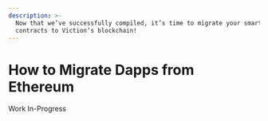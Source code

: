 ```yaml
---
description: >-
  Now that we’ve successfully compiled, it’s time to migrate your smart
  contracts to Viction’s blockchain!
---
```


# How to Migrate Dapps from Ethereum

Work In-Progress
